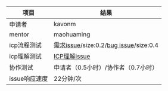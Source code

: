
项目| 结果
----|----
申请者 | kavonm
mentor | maohuaming
icp流程测试| [需求issue](https://github.com/kavonm/icp-certification/pull/7 )/size:0.2/[bug issue](https://github.com/kavonm/icp-certification/pull/8)/size:0.4
icp理解测试|[ICP理解issue](https://github.com/kavonm/icp-certification/issues/9 )
协作测试|申请者（0.5小时）/协作者（0.7小时）
issue响应速度| 	22分钟/次 
